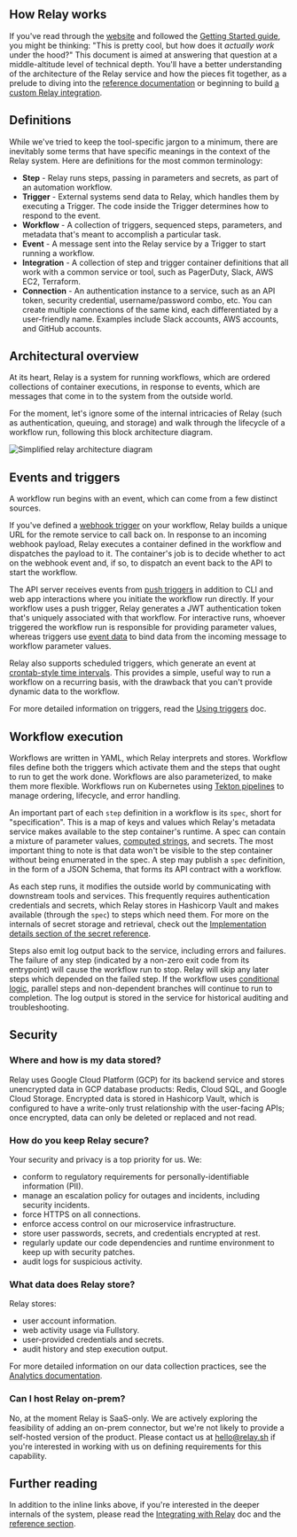 ## How Relay works

If you've read through the [website](https://relay.sh) and followed the [Getting Started guide](getting-started.md), you might be thinking: "This is pretty cool, but how does it _actually work_ under the hood?" This document is aimed at answering that question at a middle-altitude level of technical depth. You'll have a better understanding of the architecture of the Relay service and how the pieces fit together, as a prelude to diving into the [reference documentation](reference.md) or beginning to build [a custom Relay integration](developers/integrating-with-relay.md).

## Definitions

While we've tried to keep the tool-specific jargon to a minimum, there are inevitably some terms that have specific meanings in the context of the Relay system. Here are definitions for the most common terminology:

* **Step** - Relay runs steps, passing in parameters and secrets, as part of an automation workflow.
* **Trigger** - External systems send data to Relay, which handles them by executing a Trigger. The code inside the Trigger determines how to respond to the event.
* **Workflow** - A collection of triggers, sequenced steps, parameters, and metadata that's meant to accomplish a particular task.
* **Event** - A message sent into the Relay service by a Trigger to start running a workflow.
* **Integration** - A collection of step and trigger container definitions that all work with a common service or tool, such as PagerDuty, Slack, AWS EC2, Terraform.
* **Connection** - An authentication instance to a service, such as an API token, security credential, username/password combo, etc. You can create multiple connections of the same kind, each differentiated by a user-friendly name. Examples include Slack accounts, AWS accounts, and GitHub accounts.

## Architectural overview

At its heart, Relay is a system for running workflows, which are ordered collections of container executions, in response to events, which are messages that come in to the system from the outside world.

For the moment, let's ignore some of the internal intricacies of Relay (such as authentication, queuing, and storage) and walk through the lifecycle of a workflow run, following this block architecture diagram.

![Simplified relay architecture diagram](images/relay-architecture.png)

## Events and triggers

A workflow run begins with an event, which can come from a few distinct sources.

If you've defined a [webhook trigger](reference/relay-workflows.md#webhook) on your workflow, Relay builds a unique URL for the remote service to call back on. In response to an incoming webhook payload, Relay executes a container defined in the workflow and dispatches the payload to it. The container's job is to decide whether to act on the webhook event and, if so, to dispatch an event back to the API to start the workflow.

The API server receives events from [push triggers](reference/relay-workflows.md#push) in addition to CLI and web app interactions where you initiate the workflow run directly. If your workflow uses a push trigger, Relay generates a JWT authentication token that's uniquely associated with that workflow. For interactive runs, whoever triggered the workflow run is responsible for providing parameter values, whereas triggers use [event data](using-workflows/using-triggers.md) to bind data from the incoming message to workflow parameter values.

Relay also supports scheduled triggers, which generate an event at [crontab-style time intervals](reference/relay-workflows.md#schedule). This provides a simple, useful way to run a workflow on a recurring basis, with the drawback that you can't provide dynamic data to the workflow.

For more detailed information on triggers, read the [Using triggers](using-workflows/using-triggers.md) doc.

## Workflow execution

Workflows are written in YAML, which Relay interprets and stores. Workflow files define both the triggers which activate them and the steps that ought to run to get the work done. Workflows are also parameterized, to make them more flexible. Workflows run on Kubernetes using [Tekton pipelines](https://tekton.dev) to manage ordering, lifecycle, and error handling.

An important part of each `step` definition in a workflow is its `spec`, short for "specification". This is a map of keys and values which Relay's metadata service makes available to the step container's runtime. A spec can contain a mixture of parameter values, [computed strings](reference/relay-expressions.md), and secrets. The most important thing to note is that data won't be visible to the step container without being enumerated in the spec. A step may publish a `spec` definition, in the form of a JSON Schema, that forms its API contract with a workflow.

As each step runs, it modifies the outside world by communicating with downstream tools and services. This frequently requires authentication credentials and secrets, which Relay stores in Hashicorp Vault and makes available (through the `spec`) to steps which need them. For more on the internals of secret storage and retrieval, check out the [Implementation details section of the secret reference](using-workflows/managing-secrets#implementation-details).

Steps also emit log output back to the service, including errors and failures. The failure of any step (indicated by a non-zero exit code from its entrypoint) will cause the workflow run to stop. Relay will skip any later steps which depended on the failed step. If the workflow uses [conditional logic](using-workflows/conditionals.md), parallel steps and non-dependent branches will continue to run to completion. The log output is stored in the service for historical auditing and troubleshooting.

## Security

### Where and how is my data stored?

Relay uses Google Cloud Platform (GCP) for its backend service and stores unencrypted data in GCP database products: Redis, Cloud SQL, and Google Cloud Storage. Encrypted data is stored in Hashicorp Vault, which is configured to have a write-only trust relationship with the user-facing APIs; once encrypted, data can only be deleted or replaced and not read.

### How do you keep Relay secure?

Your security and privacy is a top priority for us. We:

* conform to regulatory requirements for personally-identifiable information (PII).
* manage an escalation policy for outages and incidents, including security incidents.
* force HTTPS on all connections.
* enforce access control on our microservice infrastructure.
* store user passwords, secrets, and credentials encrypted at rest.
* regularly update our code dependencies and runtime environment to keep up with security patches.
* audit logs for suspicious activity.

### What data does Relay store?

Relay stores:

* user account information.
* web activity usage via Fullstory.
* user-provided credentials and secrets.
* audit history and step execution output.

For more detailed information on our data collection practices, see the [Analytics documentation](/docs/analytics.md).

### Can I host Relay on-prem?

No, at the moment Relay is SaaS-only. We are actively exploring the feasibility of adding an on-prem connector, but we're not likely to provide a self-hosted version of the product. Please contact us at hello@relay.sh if you're interested in working with us on defining requirements for this capability.

## Further reading

In addition to the inline links above, if you're interested in the deeper internals of the system, please read the [Integrating with Relay](developers/integrating-with-relay.md) doc and the [reference section](reference.md).
